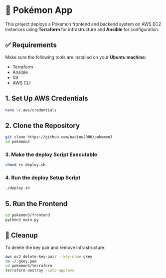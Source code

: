 ﻿# 🧠 Pokémon App

This project deploys a Pokémon frontend and backend system on AWS EC2 instances using **Terraform** for infrastructure and **Ansible** for configuration.



## ✅ Requirements

Make sure the following tools are installed on your **Ubuntu machine**:
- Terraform
- Ansible
- Git
- AWS CLI



##  1. Set Up AWS Credentials
```bash
nano ~/.aws/credentials
````



## 2. Clone the Repository

```bash
git clone https://github.com/nadine2000/pokemon3
cd pokemon3
```


### 3. Make the deploy Script Executable

```bash
chmod +x deploy.sh
```

### 4. Run the deploy Setup Script
```bash
./deploy.sh
```

##  5. Run the Frontend
```bash
cd pokemon3/frontend
python3 main.py
```


## 🧽 Cleanup

To delete the key pair and remove infrastructure:

```bash
aws ec2 delete-key-pair --key-name gkey
rm ~/.gkey.pem
cd pokemon3/terraform
terraform destroy -auto-approve
```
